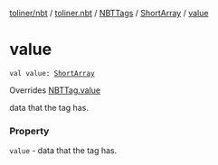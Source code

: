 [toliner/nbt](../../../index.md) / [toliner.nbt](../../index.md) / [NBTTags](../index.md) / [ShortArray](index.md) / [value](./value.md)

# value

`val value: `[`ShortArray`](https://kotlinlang.org/api/latest/jvm/stdlib/kotlin/-short-array/index.html)

Overrides [NBTTag.value](../../-n-b-t-tag/value.md)

data that the tag has.

### Property

`value` - data that the tag has.
